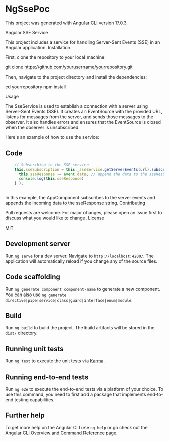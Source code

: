 # NgSsePoc

This project was generated with [Angular CLI](https://github.com/angular/angular-cli) version 17.0.3.

Angular SSE Service

This project includes a service for handling Server-Sent Events (SSE) in an Angular application.
Installation

First, clone the repository to your local machine:

git clone https://github.com/yourusername/yourrepository.git

Then, navigate to the project directory and install the dependencies:

cd yourrepository
npm install

Usage

The SseService is used to establish a connection with a server using Server-Sent Events (SSE). It creates an EventSource with the provided URL, listens for messages from the server, and sends those messages to the observer. It also handles errors and ensures that the EventSource is closed when the observer is unsubscribed.

Here's an example of how to use the service:
## Code

```js
    // Subscribing to the SSE service
    this.sseSubscription = this._sseService.getServerEvents(url).subscribe((event) => {
      this.sseResponse += event.data; // append the data to the sseResponse string
      console.log(this.sseResponse)
    } );
   
```

In this example, the AppComponent subscribes to the server events and appends the incoming data to the sseResponse string.
Contributing

Pull requests are welcome. For major changes, please open an issue first to discuss what you would like to change.
License

MIT

## Development server

Run `ng serve` for a dev server. Navigate to `http://localhost:4200/`. The application will automatically reload if you change any of the source files.

## Code scaffolding

Run `ng generate component component-name` to generate a new component. You can also use `ng generate directive|pipe|service|class|guard|interface|enum|module`.

## Build

Run `ng build` to build the project. The build artifacts will be stored in the `dist/` directory.

## Running unit tests

Run `ng test` to execute the unit tests via [Karma](https://karma-runner.github.io).

## Running end-to-end tests

Run `ng e2e` to execute the end-to-end tests via a platform of your choice. To use this command, you need to first add a package that implements end-to-end testing capabilities.

## Further help

To get more help on the Angular CLI use `ng help` or go check out the [Angular CLI Overview and Command Reference](https://angular.io/cli) page.
